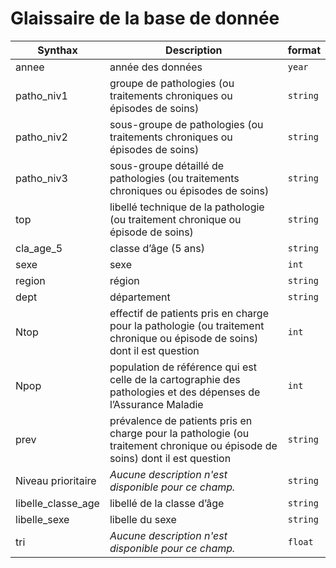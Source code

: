 # Glaissaire de la base de donnée

| Synthax | Description| format |
| ----------- | ----------- |------------|
| annee | année des données | `year` |
| patho_niv1 | groupe de pathologies (ou traitements chroniques ou épisodes de soins) | `string`|
| patho_niv2 | sous-groupe de pathologies (ou traitements chroniques ou épisodes de soins) | `string`|
|patho_niv3 | sous-groupe détaillé de pathologies (ou traitements chroniques ou épisodes de soins)| `string`|
|top |libellé technique de la pathologie (ou traitement chronique ou épisode de soins)| `string`|
|cla_age_5 | classe d’âge (5 ans) | `string`|
| sexe |sexe |`int`|
| region |région| `string` |
|dept | département| `string`|
|Ntop |effectif de patients pris en charge pour la pathologie (ou traitement chronique ou épisode de soins) dont il est question| `int`|
| Npop |population de référence qui est celle de la cartographie des pathologies et des dépenses de l’Assurance Maladie|`int`|
| prev |prévalence de patients pris en charge pour la pathologie (ou traitement chronique ou épisode de soins) dont il est question |`string`|
| Niveau prioritaire | *Aucune description n'est disponible pour ce champ.*|`string`|
|libelle_classe_age |libellé de la classe d’âge |`string`|
| libelle_sexe | libelle du sexe |`string`|
| tri | *Aucune description n'est disponible pour ce champ.*|`float`|
